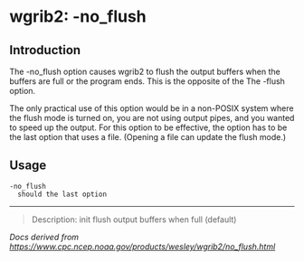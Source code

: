 # wgrib2: -no_flush

## Introduction

The -no_flush option causes wgrib2 to flush
the output buffers when the buffers are full or the program ends.
This is the opposite of the The -flush option.

The only practical use of this option would be in a non-POSIX
system where the flush mode is turned on, you are not using output
pipes, and you wanted to speed up the output. For this option
to be effective, the option has to be the last option that
uses a file. (Opening a file can update the flush mode.)

## Usage

```
-no_flush
  should the last option
```

---

> Description: init flush output buffers when full (default)

_Docs derived from <https://www.cpc.ncep.noaa.gov/products/wesley/wgrib2/no_flush.html>_
